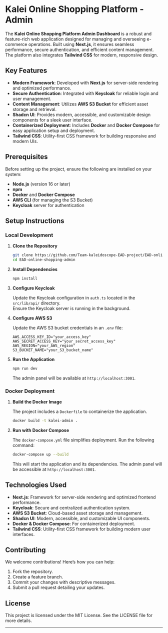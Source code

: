 # Kalei Online Shopping Platform - Admin

The **Kalei Online Shopping Platform Admin Dashboard** is a robust and feature-rich web application designed for managing and overseeing e-commerce operations. Built using **Next.js**, it ensures seamless performance, secure authentication, and efficient content management. The platform also integrates **Tailwind CSS** for modern, responsive design.

## Key Features

- **Modern Framework**: Developed with **Next.js** for server-side rendering and optimized performance.
- **Secure Authentication**: Integrated with **Keycloak** for reliable login and user management.
- **Content Management**: Utilizes **AWS S3 Bucket** for efficient asset storage and retrieval.
- **Shadcn UI**: Provides modern, accessible, and customizable design components for a sleek user interface.
- **Containerized Deployment**: Includes **Docker** and **Docker Compose** for easy application setup and deployment.
- **Tailwind CSS**: Utility-first CSS framework for building responsive and modern UIs.

## Prerequisites

Before setting up the project, ensure the following are installed on your system:

- **Node.js** (version 16 or later)
- **npm**
- **Docker** and **Docker Compose**
- **AWS CLI** (for managing the S3 Bucket)
- **Keycloak** server for authentication

## Setup Instructions

### Local Development

1. **Clone the Repository**

   ```bash
   git clone https://github.com/Team-kaleidoscope-EAD-project/EAD-online-shopping-admin.git
   cd EAD-online-shopping-admin
   ```

2. **Install Dependencies**

   ```bash
   npm install
   ```

3. **Configure Keycloak**

   Update the Keycloak configuration in `auth.ts` located in the `src/lib/api/` directory.  
   Ensure the Keycloak server is running in the background.

4. **Configure AWS S3**

   Update the AWS S3 bucket credentials in an `.env` file:

   ```env
   AWS_ACCESS_KEY_ID="your_access_key"
   AWS_SECRET_ACCESS_KEY="your_secret_access_key"
   AWS_REGION="your_AWS_region"
   S3_BUCKET_NAME="your_S3_bucket_name"
   ```

5. **Run the Application**

   ```bash
   npm run dev
   ```

   The admin panel will be available at `http://localhost:3001`.

### Docker Deployment

1. **Build the Docker Image**

   The project includes a `Dockerfile` to containerize the application.

   ```bash
   docker build -t kalei-admin .
   ```

2. **Run with Docker Compose**

   The `docker-compose.yml` file simplifies deployment. Run the following command:

   ```bash
   docker-compose up --build
   ```

   This will start the application and its dependencies. The admin panel will be accessible at `http://localhost:3001`.

## Technologies Used

- **Next.js**: Framework for server-side rendering and optimized frontend performance.
- **Keycloak**: Secure and centralized authentication system.
- **AWS S3 Bucket**: Cloud-based asset storage and management.
- **Shadcn UI**: Modern, accessible, and customizable UI components.
- **Docker & Docker Compose**: For containerized deployment.
- **Tailwind CSS**: Utility-first CSS framework for building modern user interfaces.

## Contributing

We welcome contributions! Here’s how you can help:

1. Fork the repository.
2. Create a feature branch.
3. Commit your changes with descriptive messages.
4. Submit a pull request detailing your updates.

## License

This project is licensed under the MIT License. See the LICENSE file for more details.

---
